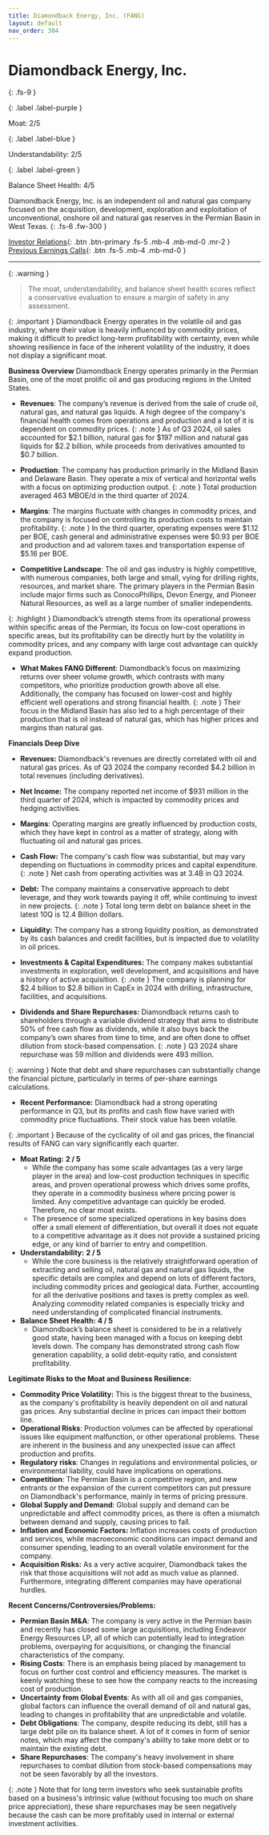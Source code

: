 ```yaml
---
title: Diamondback Energy, Inc. (FANG)
layout: default
nav_order: 304
---
```


# Diamondback Energy, Inc.
{: .fs-9 }

{: .label .label-purple }

Moat: 2/5

{: .label .label-blue }

Understandability: 2/5

{: .label .label-green }

Balance Sheet Health: 4/5

Diamondback Energy, Inc. is an independent oil and natural gas company focused on the acquisition, development, exploration and exploitation of unconventional, onshore oil and natural gas reserves in the Permian Basin in West Texas.
{: .fs-6 .fw-300 }

[Investor Relations](https://www.google.com/search?q=FANG+investor+relations){: .btn .btn-primary .fs-5 .mb-4 .mb-md-0 .mr-2 }
[Previous Earnings Calls](https://discountingcashflows.com/company/FANG/transcripts/){: .btn .fs-5 .mb-4 .mb-md-0 }

---

{: .warning }
>The moat, understandability, and balance sheet health scores reflect a conservative evaluation to ensure a margin of safety in any assessment.



{: .important }
Diamondback Energy operates in the volatile oil and gas industry, where their value is heavily influenced by commodity prices, making it difficult to predict long-term profitability with certainty, even while showing resilience in face of the inherent volatility of the industry, it does not display a significant moat.

**Business Overview**
Diamondback Energy operates primarily in the Permian Basin, one of the most prolific oil and gas producing regions in the United States. 

*   **Revenues**: The company’s revenue is derived from the sale of crude oil, natural gas, and natural gas liquids. A high degree of the company's financial health comes from operations and production and a lot of it is dependent on commodity prices. 
{: .note }
As of Q3 2024, oil sales accounted for $2.1 billion, natural gas for $197 million and natural gas liquids for $2.2 billion, while proceeds from derivatives amounted to $0.7 billion.

*   **Production**:  The company has production primarily in the Midland Basin and Delaware Basin. They operate a mix of vertical and horizontal wells with a focus on optimizing production output.
{: .note }
Total production averaged 463 MBOE/d in the third quarter of 2024.

*   **Margins**: The margins fluctuate with changes in commodity prices, and the company is focused on controlling its production costs to maintain profitability. 
{: .note }
In the third quarter, operating expenses were $1.12 per BOE, cash general and administrative expenses were $0.93 per BOE and production and ad valorem taxes and transportation expense of $5.16 per BOE.

*   **Competitive Landscape**: The oil and gas industry is highly competitive, with numerous companies, both large and small, vying for drilling rights, resources, and market share. The primary players in the Permian Basin include major firms such as ConocoPhillips, Devon Energy, and Pioneer Natural Resources, as well as a large number of smaller independents. 

{: .highlight }
Diamondback’s strength stems from its operational prowess within specific areas of the Permian, its focus on low-cost operations in specific areas, but its profitability can be directly hurt by the volatility in commodity prices, and any company with large cost advantage can quickly expand production.

*   **What Makes FANG Different**:  Diamondback’s focus on maximizing returns over sheer volume growth, which contrasts with many competitors, who prioritize production growth above all else. Additionally, the company has focused on lower-cost and highly efficient well operations and strong financial health.
{: .note }
Their focus in the Midland Basin has also led to a high percentage of their production that is oil instead of natural gas, which has higher prices and margins than natural gas.

**Financials Deep Dive**
*   **Revenues:** Diamondback's revenues are directly correlated with oil and natural gas prices. As of Q3 2024 the company recorded $4.2 billion in total revenues (including derivatives).
*   **Net Income:** The company reported net income of $931 million in the third quarter of 2024, which is impacted by commodity prices and hedging activities.
*   **Margins**: Operating margins are greatly influenced by production costs, which they have kept in control as a matter of strategy, along with fluctuating oil and natural gas prices.
*   **Cash Flow:** The company's cash flow was substantial, but may vary depending on fluctuations in commodity prices and capital expenditure.
{: .note }
Net cash from operating activities was at 3.4B in Q3 2024.

*   **Debt:** The company maintains a conservative approach to debt leverage, and they work towards paying it off, while continuing to invest in new projects.
{: .note }
Total long term debt on balance sheet in the latest 10Q is 12.4 Billion dollars.
*   **Liquidity:** The company has a strong liquidity position, as demonstrated by its cash balances and credit facilities, but is impacted due to volatility in oil prices.
*   **Investments & Capital Expenditures:** The company makes substantial investments in exploration, well development, and acquisitions and have a history of active acquisition.
{: .note }
The company is planning for $2.4 billion to $2.8 billion in CapEx in 2024 with drilling, infrastructure, facilities, and acquisitions.
   
*   **Dividends and Share Repurchases:** Diamondback returns cash to shareholders through a variable dividend strategy that aims to distribute 50% of free cash flow as dividends, while it also buys back the company’s own shares from time to time, and are often done to offset dilution from stock-based compensation.
{: .note }
Q3 2024 share repurchase was 59 million and dividends were 493 million.

{: .warning }
Note that debt and share repurchases can substantially change the financial picture, particularly in terms of per-share earnings calculations.
*   **Recent Performance:** Diamondback had a strong operating performance in Q3, but its profits and cash flow have varied with commodity price fluctuations. Their stock value has been volatile.

{: .important }
Because of the cyclicality of oil and gas prices, the financial results of FANG can vary significantly each quarter.
    
   *   **Moat Rating:**  **2 / 5**
         *   While the company has some scale advantages (as a very large player in the area) and low-cost production techniques in specific areas, and proven operational prowess which drives some profits, they operate in a commodity business where pricing power is limited. Any competitive advantage can quickly be eroded. Therefore, no clear moat exists.
         *   The presence of some specialized operations in key basins does offer a small element of differentiation, but overall it does not equate to a competitive advantage as it does not provide a sustained pricing edge, or any kind of barrier to entry and competition.
   *   **Understandability:** **2 / 5**
        *  While the core business is the relatively straightforward operation of extracting and selling oil, natural gas and natural gas liquids, the specific details are complex and depend on lots of different factors, including commodity prices and geological data. Further, accounting for all the derivative positions and taxes is pretty complex as well. Analyzing commodity related companies is especially tricky and need understanding of complicated financial instruments.
   *   **Balance Sheet Health:** **4 / 5**
        *   Diamondback’s balance sheet is considered to be in a relatively good state, having been managed with a focus on keeping debt levels down. The company has demonstrated strong cash flow generation capability, a solid debt-equity ratio, and consistent profitability.

**Legitimate Risks to the Moat and Business Resilience:**

*   **Commodity Price Volatility:** This is the biggest threat to the business, as the company's profitability is heavily dependent on oil and natural gas prices. Any substantial decline in prices can impact their bottom line.
*   **Operational Risks**: Production volumes can be affected by operational issues like equipment malfunction, or other operational problems. These are inherent in the business and any unexpected issue can affect production and profits.
*  **Regulatory risks**: Changes in regulations and environmental policies, or environmental liability, could have implications on operations.
*   **Competition**: The Permian Basin is a competitive region, and new entrants or the expansion of the current competitors can put pressure on Diamondback's performance, mainly in terms of pricing pressure. 
*  **Global Supply and Demand**: Global supply and demand can be unpredictable and affect commodity prices, as there is often a mismatch between demand and supply, causing prices to fall.
*   **Inflation and Economic Factors:** Inflation increases costs of production and services, while macroeconomic conditions can impact demand and consumer spending, leading to an overall volatile environment for the company.
*   **Acquisition Risks:** As a very active acquirer, Diamondback takes the risk that those acquisitions will not add as much value as planned. Furthermore, integrating different companies may have operational hurdles.

**Recent Concerns/Controversies/Problems:**
*   **Permian Basin M&A**: The company is very active in the Permian basin and recently has closed some large acquisitions, including Endeavor Energy Resources LP, all of which can potentially lead to integration problems, overpaying for acquisitions, or changing the financial characteristics of the company. 
*  **Rising Costs**: There is an emphasis being placed by management to focus on further cost control and efficiency measures. The market is keenly watching these to see how the company reacts to the increasing cost of production. 
*   **Uncertainty from Global Events**: As with all oil and gas companies, global factors can influence the overall demand of oil and natural gas, leading to changes in profitability that are unpredictable and volatile.
*   **Debt Obligations**: The company, despite reducing its debt, still has a large debt pile on its balance sheet. A lot of it comes in form of senior notes, which may affect the company's ability to take more debt or to maintain the existing debt.
*   **Share Repurchases**: The company's heavy involvement in share repurchases to combat dilution from stock-based compensations may not be seen favorably by all the investors.

{: .note }
Note that for long term investors who seek sustainable profits based on a business's intrinsic value (without focusing too much on share price appreciation), these share repurchases may be seen negatively because the cash can be more profitably used in internal or external investment activities.
   
    
  
